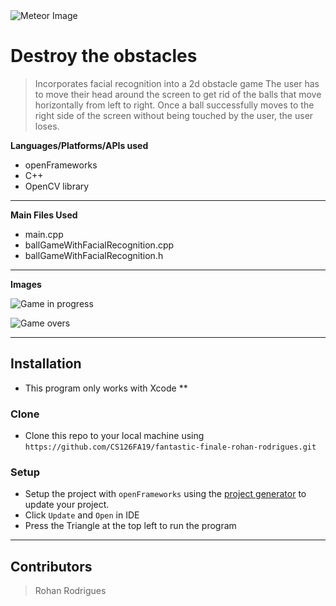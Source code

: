<img src="https://us.123rf.com/450wm/valeo5/valeo51512/valeo5151200137/48793701-shooting-red-stars-on-nignt-sky-red-meteor-shower-meteors-falling.jpg?ver=6" title="Meteor Image" alt="Meteor Image">

# Destroy the obstacles

> Incorporates facial recognition into a 2d obstacle game
> The user has to move their head around the screen to get rid of the balls that move horizontally from left to right. Once a ball successfully moves to the right side of the screen without being touched by the user, the user loses.


**Languages/Platforms/APIs used**

- openFrameworks
- C++
- OpenCV library


---

**Main Files Used**
- main.cpp
- ballGameWithFacialRecognition.cpp
- ballGameWithFacialRecognition.h

---

**Images**

![Game in progress](https://github.com/CS126FA19/fantastic-finale-rohan-rodrigues/blob/master/game_in_progress_img.png)

![Game over](https://github.com/CS126FA19/fantastic-finale-rohan-rodrigues/blob/master/game_over_img.png)s


---

## Installation

- This program only works with Xcode **

### Clone

- Clone this repo to your local machine using `https://github.com/CS126FA19/fantastic-finale-rohan-rodrigues.git`

### Setup

- Setup the project with `openFrameworks` using the <a href="https://openframeworks.cc/learning/01_basics/create_a_new_project/">project generator</a> to update your project.
- Click `Update` and `Open` in IDE
- Press the Triangle at the top left to run the program

---

## Contributors

> Rohan Rodrigues


